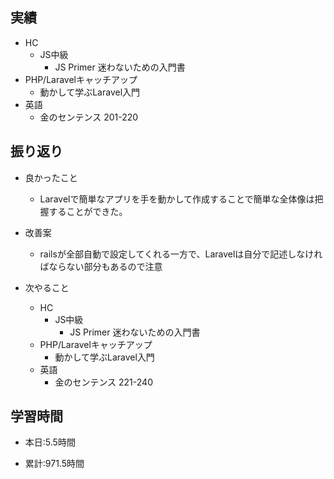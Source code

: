 ## 実績
  - HC
    - JS中級
      - JS Primer 迷わないための入門書
  - PHP/Laravelキャッチアップ
    - 動かして学ぶLaravel入門
  - 英語
    - 金のセンテンス 201-220





## 振り返り
- 良かったこと
  - Laravelで簡単なアプリを手を動かして作成することで簡単な全体像は把握することができた。

- 改善案
  - railsが全部自動で設定してくれる一方で、Laravelは自分で記述しなければならない部分もあるので注意

- 次やること
  - HC
    - JS中級
      - JS Primer 迷わないための入門書
  - PHP/Laravelキャッチアップ
    - 動かして学ぶLaravel入門
  - 英語
    - 金のセンテンス 221-240

## 学習時間
- 本日:5.5時間

- 累計:971.5時間